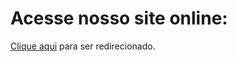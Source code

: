# Acesse nosso site online:
[Clique aqui](https://cauacrispimv.github.io/SOS-ENCHENTES) para ser redirecionado.

